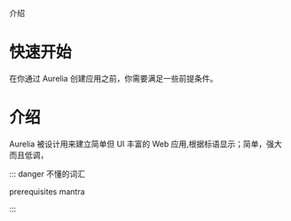 介绍

# 快速开始

在你通过 Aurelia 创建应用之前，你需要满足一些前提条件。

# 介绍

Aurelia 被设计用来建立简单但 UI 丰富的 Web 应用,根据标语显示；简单，强大而且低调，

::: danger 不懂的词汇

prerequisites
mantra

:::
